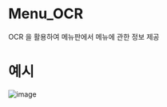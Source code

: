 # Menu_OCR
OCR 을 활용하여 메뉴판에서 메뉴에 관한 정보 제공

# 예시
![image](https://github.com/user-attachments/assets/76a934be-3b79-41c7-9201-eeebd6131442)
